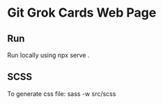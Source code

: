 # Git Grok Cards Web Page

## Run

Run locally using npx serve .

## SCSS

To generate css file: sass -w src/scss
